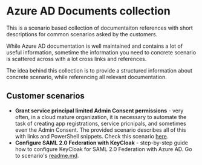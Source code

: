 # Azure AD Documents collection
This is a scenario based collection of documentaiton references with short descriptions for common scenarios asked by the customers.

While Azure AD documentation is well maintained and contains a lot of useful information, sometime the information you need to concrete scenario is scattered across with a lot cross links and references.

The idea behind this collection is to provide a structured information about concrete scenario, while referencing all relevant documentation.

## Customer scenarios

 * **Grant service principal limited Admin Consent permissions** - very often, in a cloud mature organization, it is necessary to automate the task of creating app registrations, service pricnipals, and sometimes even the Admin Consent.
 The provided scenario describes all of this with links and PowerShell snippets. Check this scenario [here](./RestrictedAdminConsent/readme.md).
 * **Configure SAML 2.0 Federation with KeyCloak** - step-by-step guide how to configure KeyCloak for SAML 2.0 Federation with Azure AD. Go to scenario's [readme.md](./FederationWithKeyCloak/readme.md).